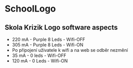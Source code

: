 # SchoolLogo
Skola Krizik Logo software aspects
-------------------------------------

- 220 mA - Purple 8 Leds - Wifi-OFF
- 305 mA - Purple 8 Leds - Wifi-ON
- Po připojení uživatele k wifi a na web se odběr nezmění
- 35 mA - 0 leds - Wifi-OFF
- 120 mA - 0 Leds - Wifi-ON
